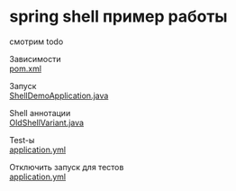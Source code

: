 ﻿# spring shell пример работы

смотрим todo

Зависимости</br>
[pom.xml](pom.xml)

Запуск</br>
[ShellDemoApplication.java](src%2Fmain%2Fjava%2Fru%2Fgulash%2Fexample%2Fshelldemo%2FShellDemoApplication.java)

Shell аннотации</br>
[OldShellVariant.java](src%2Fmain%2Fjava%2Fru%2Fgulash%2Fexample%2Fshelldemo%2FOldShellVariant.java)

Test-ы</br>
[application.yml](src%2Ftest%2Fresources%2Fapplication.yml)

Отключить запуск для тестов</br>
[application.yml](src%2Ftest%2Fresources%2Fapplication.yml)
